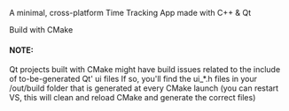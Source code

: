 A minimal, cross-platform Time Tracking App made with C++ & Qt

Build with CMake

#### NOTE: 

Qt projects built with CMake might have build issues related to the include of to-be-generated Qt' ui files
If so, you'll find the ui_*.h files in your /out/build folder that is generated at every CMake launch 
(you can restart VS, this will clean and reload CMake and generate the correct files)